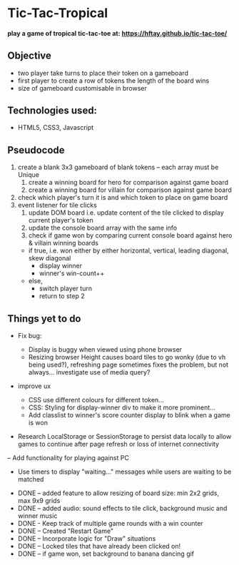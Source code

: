 # Tic-Tac-Tropical
#### play a game of tropical tic-tac-toe at: https://hftay.github.io/tic-tac-toe/  

## Objective
* two player take turns to place their token on a gameboard
* first player to create a row of tokens the length of the board wins
* size of gameboard customisable in browser

## Technologies used:
* HTML5, CSS3, Javascript

## Pseudocode 
1. create a blank 3x3 gameboard of blank tokens – each array must be Unique  
   1. create a winning board for hero for comparison against game board  
   2. create a winning board for villain for comparison against game board  
2. check which player's turn it is and which token to place on game board 
3. event listener for tile clicks 
   1. update DOM board i.e. update content of the tile clicked to display current player's token  
   2. update the console board array with the same info
   3. check if game won by comparing current console board against hero & villain winning boards  
    * if true, i.e. won either by either horizontal, vertical, leading diagonal, skew diagonal
       * display winner   
       * winner's win-count++   
    * else,   
       * switch player turn   
       * return to step 2

## Things yet to do

- Fix bug:
  - Display is buggy when viewed using phone browser
  - Resizing browser Height causes board tiles to go wonky (due to vh being used?), refreshing page sometimes fixes the problem, but not always... investigate use of media query?

- improve ux
  - CSS use different colours for different token...
  - CSS: Styling for display-winner div to make it more prominent...
  - Add classlist to winner's score counter display to blink when a game is won

- Research LocalStorage or SessionStorage to persist data locally to allow games to continue after page refresh or loss of internet connectivity

– Add functionality for playing against PC  
- Use timers to display "waiting..." messages while users are waiting to be matched

+ DONE – added feature to allow resizing of board size: min 2x2 grids, max 9x9 grids 
+ DONE – added audio: sound effects to tile click, background music and winner music
+ DONE - Keep track of multiple game rounds with a win counter
+ DONE – Created "Restart Game"
+ DONE – Incorporate logic for "Draw" situations
+ DONE – Locked tiles that have already been clicked on!
+ DONE – if game won, set background to banana dancing gif



